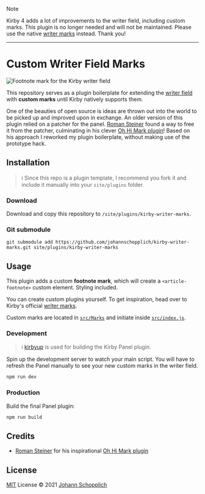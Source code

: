 > [!NOTE]
> Kirby 4 adds a lot of improvements to the writer field, including custom marks. This plugin is no longer needed and will not be maintained. Please use the native [writer marks](https://getkirby.com/releases/4.0/writer-field-improvements) instead. Thank you!

****

# Custom Writer Field Marks

![Footnote mark for the Kirby writer field](./writer-field-footnote.png)

This repository serves as a plugin boilerplate for extending the [writer field](https://getkirby.com/docs/reference/panel/fields/writer) with **custom marks** until Kirby natively supports them.

One of the beauties of open source is ideas are thrown out into the world to be picked up and improved upon in exchange. An older version of this plugin relied on a patcher for the panel. [Roman Steiner](https://github.com/rasteiner) found a way to free it from the patcher, culminating in his clever [Oh Hi Mark plugin](https://github.com/rasteiner/oh-hi-mark)! Based on his approach I reworked my plugin boilerplate, without making use of the prototype hack.

## Installation

> ℹ️ Since this repo is a plugin template, I recommend you fork it and include it manually into your `site/plugins` folder.

### Download

Download and copy this repository to `/site/plugins/kirby-writer-marks`.

### Git submodule

```
git submodule add https://github.com/johannschopplich/kirby-writer-marks.git site/plugins/kirby-writer-marks
```

## Usage

This plugin adds a custom **footnote mark**, which will create a `<article-footnote>` custom element. Styling included.

You can create custom plugins yourself. To get inspiration, head over to Kirby's official [writer marks](https://github.com/getkirby/kirby/tree/main/panel/src/components/Forms/Writer/Marks).

Custom marks are located in [`src/Marks`](./src/Marks) and initiate inside [`src/index.js`](./src/index.js).

### Development

> ℹ️ [kirbyup](https://github.com/johannschopplich/kirbyup) is used for building the Kirby Panel plugin.

Spin up the development server to watch your main script. You will have to refresh the Panel manually to see your new custom marks in the writer field.

```bash
npm run dev
```

### Production

Build the final Panel plugin:

```bash
npm run build
```

## Credits

- [Roman Steiner](https://github.com/rasteiner) for his inspirational [Oh Hi Mark plugin](https://github.com/rasteiner/oh-hi-mark)

## License

[MIT](./LICENSE) License © 2021 [Johann Schopplich](https://github.com/johannschopplich)
